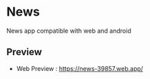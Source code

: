 # News

News app compatible with web and android

## Preview

- Web Preview :  https://news-39857.web.app/

